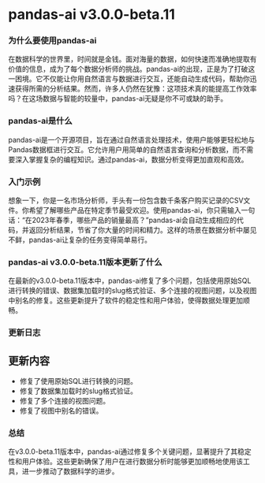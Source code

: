 # pandas-ai v3.0.0-beta.11
### 为什么要使用pandas-ai

在数据科学的世界里，时间就是金钱。面对海量的数据，如何快速而准确地提取有价值的信息，成为了每个数据分析师的挑战。pandas-ai的出现，正是为了打破这一困境。它不仅能让你用自然语言与数据进行交互，还能自动生成代码，帮助你迅速获得所需的分析结果。然而，许多人仍然在犹豫：这项技术真的能提高工作效率吗？在这场数据与智能的较量中，pandas-ai无疑是你不可或缺的助手。

### pandas-ai是什么

pandas-ai是一个开源项目，旨在通过自然语言处理技术，使用户能够更轻松地与Pandas数据框进行交互。它允许用户用简单的自然语言查询和分析数据，而不需要深入掌握复杂的编程知识。通过pandas-ai，数据分析变得更加直观和高效。

### 入门示例

想象一下，你是一名市场分析师，手头有一份包含数千条客户购买记录的CSV文件。你希望了解哪些产品在特定季节最受欢迎。使用pandas-ai，你只需输入一句话：“在2023年春季，哪些产品的销量最高？”pandas-ai会自动生成相应的代码，并返回分析结果，节省了你大量的时间和精力。这样的场景在数据分析中屡见不鲜，pandas-ai让复杂的任务变得简单易行。

### pandas-ai v3.0.0-beta.11版本更新了什么

在最新的v3.0.0-beta.11版本中，pandas-ai修复了多个问题，包括使用原始SQL进行转换的错误、数据集加载时的slug格式验证、多个连接的视图问题，以及视图中别名的修复。这些更新提升了软件的稳定性和用户体验，使得数据处理更加顺畅。

### 更新日志

## 更新内容
- 修复了使用原始SQL进行转换的问题。
- 修复了数据集加载时的slug格式验证。
- 修复了多个连接的视图问题。
- 修复了视图中别名的错误。

### 总结

在v3.0.0-beta.11版本中，pandas-ai通过修复多个关键问题，显著提升了其稳定性和用户体验。这些更新确保了用户在进行数据分析时能够更加顺畅地使用该工具，进一步推动了数据科学的进步。